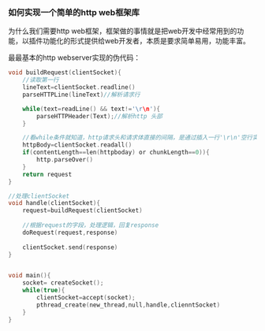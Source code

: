### **如何实现一个简单的http web框架库**

为什么我们需要http web框架，框架做的事情就是把web开发中经常用到的功能，以插件功能化的形式提供给web开发者，本质是要求简单易用，功能丰富。

最最基本的http webserver实现的伪代码：

```c
void buildRequest(clientSocket){
    //读取第一行
    lineText=clientSocket.readline()
    parseHTTPLine(lineText)//解析请求行

    while(text=readLine() && text!='\r\n'){
        parseHTTPHeader(Text);//解析http 头部
    }

    //看while条件就知道，http请求头和请求体直接的间隔，是通过插入一行'\r\n'空行实现的
    httpBody=clientSocket.readall()
    if(contentLength==len(httpboday) or chunkLength==0)){
        http.parseOver()
    }
    return request
}

//处理clientSocket
void handle(clientSocket){
    request=buildRequest(clientSocket)
    
    //根据request的字段，处理逻辑，回复response
    doRequest(request,response)
    
    clientSocket.send(response)
}


void main(){
    socket= createSocket();
    while(true){
        clientSocket=accept(socket);
        pthread_create(new_thread,null,handle,clienntSocket)
    }
}
```



